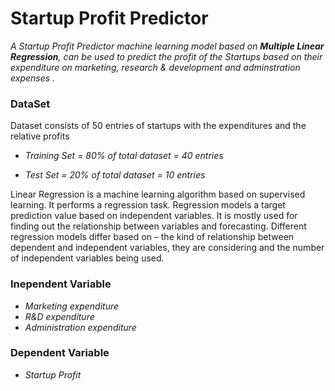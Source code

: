 # Startup Profit Predictor

*A Startup Profit Predictor machine learning model based on **Multiple Linear Regression**, can be used to predict the profit of the Startups based on their expenditure on marketing, research & development and adminstration expenses .*
 
### DataSet
Dataset consists of 50 entries of startups with the expenditures and the relative profits

- *Training Set = 80% of total dataset = 40 entries*

- *Test Set = 20% of total dataset = 10 entries*

Linear Regression is a machine learning algorithm based on supervised learning. It performs a regression task. Regression models a target prediction value based on independent variables. It is mostly used for finding out the relationship between variables and forecasting. Different regression models differ based on – the kind of relationship between dependent and independent variables, they are considering and the number of independent variables being used.

### Inependent Variable 
- *Marketing expenditure*
- *R&D expenditure*
- *Administration expenditure*

### Dependent Variable 
- *Startup Profit*
